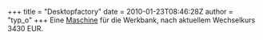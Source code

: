 +++
title = "Desktopfactory"
date = 2010-01-23T08:46:28Z
author = "typ_o"
+++
Eine [Maschine](http://www.desktopfactory.com/) für die Werkbank, nach
aktuellem Wechselkurs 3430 EUR.
